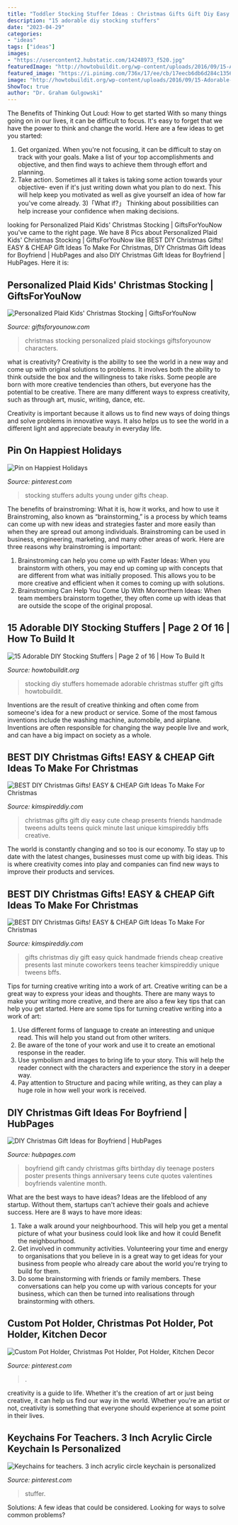 ```yaml
---
title: "Toddler Stocking Stuffer Ideas : Christmas Gifts Gift Diy Easy Cute Cheap Presents Friends Handmade Tweens Adults Teens Quick Minute Last Unique Kimspireddiy Bffs Creative"
description: "15 adorable diy stocking stuffers"
date: "2023-04-29"
categories:
- "ideas"
tags: ["ideas"]
images:
- "https://usercontent2.hubstatic.com/14248973_f520.jpg"
featuredImage: "http://howtobuildit.org/wp-content/uploads/2016/09/15-Adorable-DIY-Stocking-Stuffers-1.jpg"
featured_image: "https://i.pinimg.com/736x/17/ee/cb/17eecb6db6d284c1356e950fed5198c7.jpg"
image: "http://howtobuildit.org/wp-content/uploads/2016/09/15-Adorable-DIY-Stocking-Stuffers-1.jpg"
ShowToc: true
author: "Dr. Graham Gulgowski"
---
```



The Benefits of Thinking Out Loud: How to get started
With so many things going on in our lives, it can be difficult to focus. It's easy to forget that we have the power to think and change the world. Here are a few ideas to get you started: 
1) Get organized. When you're not focusing, it can be difficult to stay on track with your goals. Make a list of your top accomplishments and objective, and then find ways to achieve them through effort and planning. 
2) Take action. Sometimes all it takes is taking some action towards your objective- even if it's just writing down what you plan to do next. This will help keep you motivated as well as give yourself an idea of how far you've come already. 
3)「What if?」 Thinking about possibilities can help increase your confidence when making decisions.

	

		
looking for Personalized Plaid Kids&#039; Christmas Stocking | GiftsForYouNow you've came to the right page. We have 8 Pics about Personalized Plaid Kids&#039; Christmas Stocking | GiftsForYouNow like BEST DIY Christmas Gifts! EASY &amp; CHEAP Gift Ideas To Make For Christmas, DIY Christmas Gift Ideas for Boyfriend | HubPages and also DIY Christmas Gift Ideas for Boyfriend | HubPages. Here it is:
		
    
## Personalized Plaid Kids&#039; Christmas Stocking | GiftsForYouNow

<img loading=lazy src="https://www.giftsforyounow.com/images/products/E13840X-2-L.jpg" onerror="this.onerror=null;this.src='https://tse2.mm.bing.net/th?id=OIP.4Wv3eCbikPucIRCxLkrKmAHaHa&amp;pid=15.1';" alt="Personalized Plaid Kids&#039; Christmas Stocking | GiftsForYouNow">

_Source: giftsforyounow.com_

>christmas stocking personalized plaid stockings giftsforyounow characters. 

	

what is creativity?
Creativity is the ability to see the world in a new way and come up with original solutions to problems. It involves both the ability to think outside the box and the willingness to take risks.
Some people are born with more creative tendencies than others, but everyone has the potential to be creative. There are many different ways to express creativity, such as through art, music, writing, dance, etc.

Creativity is important because it allows us to find new ways of doing things and solve problems in innovative ways. It also helps us to see the world in a different light and appreciate beauty in everyday life.

    
## Pin On Happiest Holidays

<img loading=lazy src="https://i.pinimg.com/736x/17/ee/cb/17eecb6db6d284c1356e950fed5198c7.jpg" onerror="this.onerror=null;this.src='https://tse2.mm.bing.net/th?id=OIP.dZo9YglbMVGjhpAiwmPnugHaLH&amp;pid=15.1';" alt="Pin on Happiest Holidays">

_Source: pinterest.com_

>stocking stuffers adults young under gifts cheap. 

	

The benefits of brainstroming: What it is, how it works, and how to use it
Brainstroming, also known as “brainstorming,” is a process by which teams can come up with new ideas and strategies faster and more easily than when they are spread out among individuals. Brainstroming can be used in business, engineering, marketing, and many other areas of work. Here are three reasons why brainstroming is important: 
1. Brainstroming can help you come up with Faster Ideas: When you brainstorm with others, you may end up coming up with concepts that are different from what was initially proposed. This allows you to be more creative and efficient when it comes to coming up with solutions. 
2. Brainstroming Can Help You Come Up With Moreorthern Ideas: When team members brainstorm together, they often come up with ideas that are outside the scope of the original proposal.

    
## 15 Adorable DIY Stocking Stuffers | Page 2 Of 16 | How To Build It

<img loading=lazy src="http://howtobuildit.org/wp-content/uploads/2016/09/15-Adorable-DIY-Stocking-Stuffers-1.jpg" onerror="this.onerror=null;this.src='https://tse3.mm.bing.net/th?id=OIP.1z6jAQREI6nKsOIcajhSNQHaOE&amp;pid=15.1';" alt="15 Adorable DIY Stocking Stuffers | Page 2 of 16 | How To Build It">

_Source: howtobuildit.org_

>stocking diy stuffers homemade adorable christmas stuffer gift gifts howtobuildit. 

	

Inventions are the result of creative thinking and often come from someone's idea for a new product or service. Some of the most famous inventions include the washing machine, automobile, and airplane. Inventions are often responsible for changing the way people live and work, and can have a big impact on society as a whole.

    
## BEST DIY Christmas Gifts! EASY &amp; CHEAP Gift Ideas To Make For Christmas

<img loading=lazy src="https://kimspireddiy.com/wp-content/uploads/2018/11/BEST-DIY-Christmas-Gifts_EASY_CHEAP-Gift-Ideas-To-Make-For-Christmas_Quick_Cute_Presents-Last-Minute-Handmade-Ideas_Friends_BFFs_Teens_Tweens_Kids_Adults_Teacher_Neighbors_CoWorkers-4.jpg" onerror="this.onerror=null;this.src='https://tse4.mm.bing.net/th?id=OIP.RuL6b6gAjjf5HUTzP9_hpQHaLH&amp;pid=15.1';" alt="BEST DIY Christmas Gifts! EASY &amp; CHEAP Gift Ideas To Make For Christmas">

_Source: kimspireddiy.com_

>christmas gifts gift diy easy cute cheap presents friends handmade tweens adults teens quick minute last unique kimspireddiy bffs creative. 

	

The world is constantly changing and so too is our economy. To stay up to date with the latest changes, businesses must come up with big ideas. This is where creativity comes into play and companies can find new ways to improve their products and services.

    
## BEST DIY Christmas Gifts! EASY &amp; CHEAP Gift Ideas To Make For Christmas

<img loading=lazy src="https://kimspireddiy.com/wp-content/uploads/2018/11/BEST-DIY-Christmas-Gifts_EASY_CHEAP-Gift-Ideas-To-Make-For-Christmas_Quick_Cute_Presents-Last-Minute-Handmade-Ideas_Friends_BFFs_Teens_Tweens_Kids_Adults_Teacher_Neighbors_CoWorkers-2.jpg" onerror="this.onerror=null;this.src='https://tse4.mm.bing.net/th?id=OIP.8ryYpUtB8IZa2abvjghRlwHaLH&amp;pid=15.1';" alt="BEST DIY Christmas Gifts! EASY &amp; CHEAP Gift Ideas To Make For Christmas">

_Source: kimspireddiy.com_

>gifts christmas diy gift easy quick handmade friends cheap creative presents last minute coworkers teens teacher kimspireddiy unique tweens bffs. 

	

Tips for turning creative writing into a work of art.
Creative writing can be a great way to express your ideas and thoughts. There are many ways to make your writing more creative, and there are also a few key tips that can help you get started. Here are some tips for turning creative writing into a work of art:
1. Use different forms of language to create an interesting and unique read. This will help you stand out from other writers.
2. Be aware of the tone of your work and use it to create an emotional response in the reader.
3. Use symbolism and images to bring life to your story. This will help the reader connect with the characters and experience the story in a deeper way.
4. Pay attention to Structure and pacing while writing, as they can play a huge role in how well your work is received.

    
## DIY Christmas Gift Ideas For Boyfriend | HubPages

<img loading=lazy src="https://usercontent2.hubstatic.com/14248973_f520.jpg" onerror="this.onerror=null;this.src='https://tse2.mm.bing.net/th?id=OIP.WidPi4z4h6ZLekeVQs9uWwHaJ6&amp;pid=15.1';" alt="DIY Christmas Gift Ideas for Boyfriend | HubPages">

_Source: hubpages.com_

>boyfriend gift candy christmas gifts birthday diy teenage posters poster presents things anniversary teens cute quotes valentines boyfriends valentine month. 

	

What are the best ways to have ideas?
Ideas are the lifeblood of any startup. Without them, startups can't achieve their goals and achieve success. Here are 8 ways to have more ideas:
1. Take a walk around your neighbourhood. This will help you get a mental picture of what your business could look like and how it could Benefit the neighbourhood.
2. Get involved in community activities. Volunteering your time and energy to organisations that you believe in is a great way to get ideas for your business from people who already care about the world you're trying to build for them. 
3. Do some brainstorming with friends or family members. These conversations can help you come up with various concepts for your business, which can then be turned into realisations through brainstorming with others. 

    
## Custom Pot Holder, Christmas Pot Holder, Pot Holder, Kitchen Decor

<img loading=lazy src="https://i.pinimg.com/originals/0a/f4/fd/0af4fd1d6309ac0670a3d0026027df69.jpg" onerror="this.onerror=null;this.src='https://tse1.mm.bing.net/th?id=OIP.YWS8OfU53bmidk7M_cILvQHaKh&amp;pid=15.1';" alt="Custom Pot Holder, Christmas Pot Holder, Pot Holder, Kitchen Decor">

_Source: pinterest.com_

>. 

	

creativity is a guide to life. Whether it's the creation of art or just being creative, it can help us find our way in the world. Whether you're an artist or not, creativity is something that everyone should experience at some point in their lives.

    
## Keychains For Teachers. 3 Inch Acrylic Circle Keychain Is Personalized

<img loading=lazy src="https://i.pinimg.com/736x/b1/6d/21/b16d21ab730ff9d45a06ba8b2ccc3c6b.jpg" onerror="this.onerror=null;this.src='https://tse4.mm.bing.net/th?id=OIP.E_HCEbSkBKZytkmvFLDyhwHaIN&amp;pid=15.1';" alt="Keychains for teachers. 3 inch acrylic circle keychain is personalized">

_Source: pinterest.com_

>stuffer. 

	

Solutions: A few ideas that could be considered.
Looking for ways to solve common problems?

